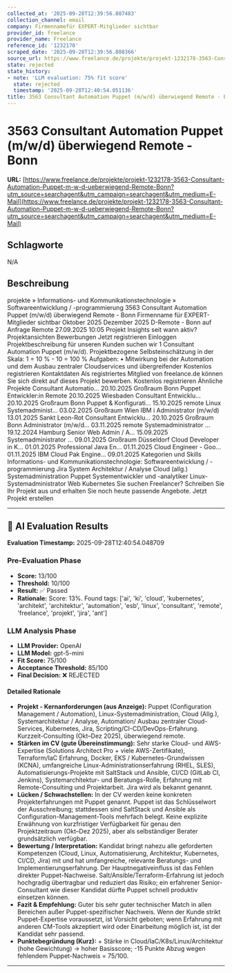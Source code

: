 ```yaml
---
collected_at: '2025-09-28T12:39:56.807483'
collection_channel: email
company: Firmennamefür EXPERT-Mitglieder sichtbar
provider_id: freelance
provider_name: Freelance
reference_id: '1232178'
scraped_date: '2025-09-28T12:39:56.808366'
source_url: https://www.freelance.de/projekte/projekt-1232178-3563-Consultant-Automation-Puppet-m-w-d-ueberwiegend-Remote-Bonn?utm_source=searchagent&utm_campaign=searchagent&utm_medium=E-Mail
state: rejected
state_history:
- note: 'LLM evaluation: 75% fit score'
  state: rejected
  timestamp: '2025-09-28T12:40:54.051136'
title: 3563 Consultant Automation Puppet (m/w/d) überwiegend Remote - Bonn
---
```




# 3563 Consultant Automation Puppet (m/w/d) überwiegend Remote - Bonn
**URL:** [https://www.freelance.de/projekte/projekt-1232178-3563-Consultant-Automation-Puppet-m-w-d-ueberwiegend-Remote-Bonn?utm_source=searchagent&utm_campaign=searchagent&utm_medium=E-Mail](https://www.freelance.de/projekte/projekt-1232178-3563-Consultant-Automation-Puppet-m-w-d-ueberwiegend-Remote-Bonn?utm_source=searchagent&utm_campaign=searchagent&utm_medium=E-Mail)

## Schlagworte
N/A

## Beschreibung
projekte
»
Informations- und Kommunikationstechnologie
»
Softwareentwicklung / -programmierung
3563 Consultant Automation Puppet (m/w/d) überwiegend Remote - Bonn
Firmenname
für EXPERT-Mitglieder sichtbar
Oktober 2025
Dezember 2025
D-Remote - Bonn
auf Anfrage
Remote
27.09.2025 10:05
Projekt Insights
seit wann aktiv?
Projektansichten
Bewerbungen
Jetzt registrieren
Einloggen
Projektbeschreibung
für unseren Kunden suchen wir 1 Consultant Automation Puppet (m/w/d).
Projektbezogene Selbsteinschätzung in der Skala: 1 = 10 % - 10 = 100 %
Aufgaben:
• Mitwirkung bei der Automation und dem Ausbau zentraler Cloudservices und übergreifender
Kostenlos registrieren
Kontaktdaten
Als registriertes Mitglied von freelance.de können Sie sich direkt auf dieses Projekt bewerben.
Kostenlos registrieren
Ähnliche Projekte
Consultant Automatio…
20.10.2025
Großraum Bonn
Puppet Entwickler:in Remote
20.10.2025
Wiesbaden
Consultant Entwicklu…
20.10.2025
Großraum Bonn
Puppet & Konfigurati…
15.10.2025
remote
Linux Systemadminist…
03.02.2025
Großraum Wien
IBM i Administrator (m/w/d)
13.01.2025
Sankt Leon-Rot
Consultant Entwicklu…
20.10.2025
Großraum Bonn
Administrator (m/w/d…
03.11.2025
remote
Systemadministrator …
19.12.2024
Hamburg
Senior Web Admin / A…
15.09.2025
Systemadministrator …
09.01.2025
Großraum Düsseldorf
Cloud Developer in K…
01.01.2025
Professional Java En…
01.11.2025
Cloud Engineer - Goo…
01.11.2025
IBM Cloud Pak Engine…
09.01.2025
Kategorien und Skills
Informations- und Kommunikationstechnologie:
Softwareentwicklung / -programmierung
Jira
System Architektur / Analyse
Cloud (allg.)
Systemadministration
Puppet
Systementwickler und -analytiker
Linux-Systemadministrator
Web
Kubernetes
Sie suchen Freelancer?
Schreiben Sie Ihr Projekt aus und erhalten Sie noch heute passende Angebote.
Jetzt Projekt erstellen

---

## 🤖 AI Evaluation Results

**Evaluation Timestamp:** 2025-09-28T12:40:54.048709

### Pre-Evaluation Phase
- **Score:** 13/100
- **Threshold:** 10/100
- **Result:** ✅ Passed
- **Rationale:** Score: 13%. Found tags: ['ai', 'ki', 'cloud', 'kubernetes', 'architekt', 'architektur', 'automation', 'esb', 'linux', 'consultant', 'remote', 'freelance', 'projekt', 'jira', 'ant']

### LLM Analysis Phase
- **LLM Provider:** OpenAI
- **LLM Model:** gpt-5-mini
- **Fit Score:** 75/100
- **Acceptance Threshold:** 85/100
- **Final Decision:** ❌ REJECTED

#### Detailed Rationale
- **Projekt - Kernanforderungen (aus Anzeige):** Puppet (Configuration Management / Automation), Linux-Systemadministration, Cloud (Allg.), Systemarchitektur / Analyse, Automation/ Ausbau zentraler Cloud-Services, Kubernetes, Jira, Scripting/CI-CD/DevOps-Erfahrung. Kurzzeit-Consulting (Okt–Dez 2025), überwiegend remote.
- **Stärken im CV (gute Übereinstimmung):** Sehr starke Cloud- und AWS-Expertise (Solutions Architect Pro + viele AWS-Zertifikate), Terraform/IaC Erfahrung, Docker, EKS / Kubernetes-Grundwissen (KCNA), umfangreiche Linux-Administrationserfahrung (RHEL, SLES), Automatisierungs-Projekte mit SaltStack und Ansible, CI/CD (GitLab CI, Jenkins), Systemarchitektur- und Beratungs-Rolle, Erfahrung mit Remote-Consulting und Projektarbeit. Jira wird als bekannt genannt.
- **Lücken / Schwachstellen:** In der CV werden keine konkreten Projekterfahrungen mit Puppet genannt. Puppet ist das Schlüsselwort der Ausschreibung; stattdessen sind SaltStack und Ansible als Configuration-Management-Tools mehrfach belegt. Keine explizite Erwähnung von kurzfristiger Verfügbarkeit für genau den Projektzeitraum (Okt–Dez 2025), aber als selbständiger Berater grundsätzlich verfügbar.
- **Bewertung / Interpretation:** Kandidat bringt nahezu alle geforderten Kompetenzen (Cloud, Linux, Automatisierung, Architektur, Kubernetes, CI/CD, Jira) mit und hat umfangreiche, relevante Beratungs- und Implementierungserfahrung. Der Hauptnegativeinfluss ist das Fehlen direkter Puppet-Nachweise. Salt/Ansible/Terraform-Erfahrung ist jedoch hochgradig übertragbar und reduziert das Risiko; ein erfahrener Senior-Consultant wie dieser Kandidat dürfte Puppet schnell produktiv einsetzen können.
- **Fazit & Empfehlung:** Guter bis sehr guter technischer Match in allen Bereichen außer Puppet-spezifischer Nachweis. Wenn der Kunde strikt Puppet-Expertise voraussetzt, ist Vorsicht geboten; wenn Erfahrung mit anderen CM-Tools akzeptiert wird oder Einarbeitung möglich ist, ist der Kandidat sehr passend.
- **Punktebegründung (Kurz):** + Stärke in Cloud/IaC/K8s/Linux/Architektur (hohe Gewichtung) → hoher Basisscore; -15 Punkte Abzug wegen fehlendem Puppet-Nachweis = 75/100.

---
